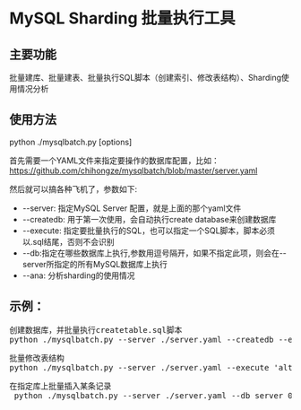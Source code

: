 # MySQL Sharding 批量执行工具

## 主要功能

批量建库、批量建表、批量执行SQL脚本（创建索引、修改表结构）、Sharding使用情况分析

## 使用方法

python ./mysqlbatch.py [options]

首先需要一个YAML文件来指定要操作的数据库配置，比如：https://github.com/chihongze/mysqlbatch/blob/master/server.yaml

然后就可以搞各种飞机了，参数如下:

* --server: 指定MySQL Server 配置，就是上面的那个yaml文件
* --createdb: 用于第一次使用，会自动执行create database来创建数据库
* --execute: 指定要批量执行的SQL，也可以指定一个SQL脚本，脚本必须以.sql结尾，否则不会识别
* --db:指定在哪些数据库上执行,参数用逗号隔开，如果不指定此项，则会在--server所指定的所有MySQL数据库上执行
* --ana: 分析sharding的使用情况

## 示例：

<pre>
创建数据库，并批量执行createtable.sql脚本
python ./mysqlbatch.py --server ./server.yaml --createdb --execute './createtable.sql'
</pre>

<pre>
批量修改表结构
python ./mysqlbatch.py --server ./server.yaml --execute 'alter table user%04d add column age int not null;'
</pre>


<pre>
在指定库上批量插入某条记录
 python ./mysqlbatch.py --server ./server.yaml --db server_0_499 --execute 'insert into user%04d(id, name)values(0, "Jack");'
</pre>
